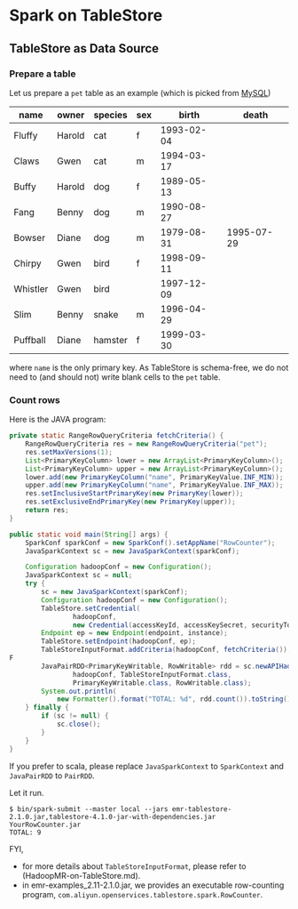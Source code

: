 # Spark on TableStore

## TableStore as Data Source

### Prepare a table

Let us prepare a `pet` table as an example (which is picked from [MySQL](http://dev.mysql.com/doc/refman/5.7/en/selecting-all.html))

| name     | owner  | species | sex  | birth      | death      |
|----------|--------|---------|------|------------|------------|
| Fluffy   | Harold | cat     | f    | 1993-02-04 |        |
| Claws    | Gwen   | cat     | m    | 1994-03-17 |        |
| Buffy    | Harold | dog     | f    | 1989-05-13 |        |
| Fang     | Benny  | dog     | m    | 1990-08-27 |        |
| Bowser   | Diane  | dog     | m    | 1979-08-31 | 1995-07-29 |
| Chirpy   | Gwen   | bird    | f    | 1998-09-11 |        |
| Whistler | Gwen   | bird    |  | 1997-12-09 |        |
| Slim     | Benny  | snake   | m    | 1996-04-29 |        |
| Puffball | Diane  | hamster | f    | 1999-03-30 |        |

where `name` is the only primary key.
As TableStore is schema-free, we do not need to (and should not) write blank cells to the `pet` table.

### Count rows

Here is the JAVA program:

```java
private static RangeRowQueryCriteria fetchCriteria() {
    RangeRowQueryCriteria res = new RangeRowQueryCriteria("pet");
    res.setMaxVersions(1);
    List<PrimaryKeyColumn> lower = new ArrayList<PrimaryKeyColumn>();
    List<PrimaryKeyColumn> upper = new ArrayList<PrimaryKeyColumn>();
    lower.add(new PrimaryKeyColumn("name", PrimaryKeyValue.INF_MIN));
    upper.add(new PrimaryKeyColumn("name", PrimaryKeyValue.INF_MAX));
    res.setInclusiveStartPrimaryKey(new PrimaryKey(lower));
    res.setExclusiveEndPrimaryKey(new PrimaryKey(upper));
    return res;
}

public static void main(String[] args) {
    SparkConf sparkConf = new SparkConf().setAppName("RowCounter");
    JavaSparkContext sc = new JavaSparkContext(sparkConf);

    Configuration hadoopConf = new Configuration();
    JavaSparkContext sc = null;
    try {
        sc = new JavaSparkContext(sparkConf);
        Configuration hadoopConf = new Configuration();
        TableStore.setCredential(
                hadoopConf,
                new Credential(accessKeyId, accessKeySecret, securityToken));
        Endpoint ep = new Endpoint(endpoint, instance);
        TableStore.setEndpoint(hadoopConf, ep);
        TableStoreInputFormat.addCriteria(hadoopConf, fetchCriteria());
F
        JavaPairRDD<PrimaryKeyWritable, RowWritable> rdd = sc.newAPIHadoopRDD(
                hadoopConf, TableStoreInputFormat.class,
                PrimaryKeyWritable.class, RowWritable.class);
        System.out.println(
            new Formatter().format("TOTAL: %d", rdd.count()).toString());
    } finally {
        if (sc != null) {
            sc.close();
        }
    }
}
```

If you prefer to scala, please replace `JavaSparkContext` to `SparkContext` and `JavaPairRDD` to `PairRDD`.

Let it run.

```
$ bin/spark-submit --master local --jars emr-tablestore-2.1.0.jar,tablestore-4.1.0-jar-with-dependencies.jar YourRowCounter.jar
TOTAL: 9
```

FYI,
* for more details about `TableStoreInputFormat`, please refer to (HadoopMR-on-TableStore.md).
* in emr-examples_2.11-2.1.0.jar, we provides an executable row-counting program, `com.aliyun.openservices.tablestore.spark.RowCounter`.
